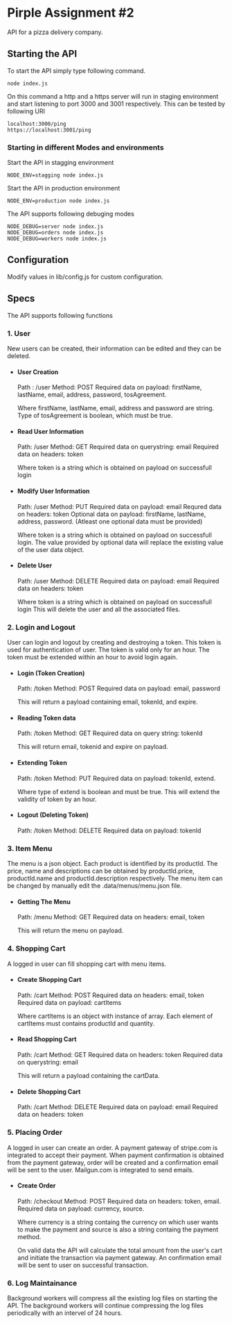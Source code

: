 # Pirple Assignment #2
API for a pizza delivery company.
## Starting the API
To start the API simply type following command.

    node index.js

On this command a http and a https server will run in staging environment and start listening to port 3000 and 3001 respectively. 
This can be tested by following URI
    
    localhost:3000/ping
    https://localhost:3001/ping
### Starting in different Modes and environments
Start the API in stagging environment 
    
    NODE_ENV=stagging node index.js

Start the API in production environment
    
    NODE_ENV=production node index.js

The API supports following debuging modes

    NODE_DEBUG=server node index.js
    NODE_DEBUG=orders node index.js
    NODE_DEBUG=workers node index.js

## Configuration
Modify values in lib/config.js for custom configuration.
## Specs
The API supports following functions
### 1. User
New users can be created, their information can be edited and they can be deleted.

*  #### User Creation
    Path : /user
    Method: POST
    Required data on payload: firstName, lastName, email, address, password, tosAgreement.
    
    Where firstName, lastName, email, address and password are string. Type of tosAgreement is boolean, which must be true.
*   #### Read User Information
    Path: /user
    Method: GET
    Required data on querystring: email
    Required data on headers: token
    
    Where token is a string which is obtained on payload on successfull login

*   #### Modify User Information
    Path: /user
    Method: PUT
    Required data on payload: email
    Requred data on headers: token
    Optional data on payload: firstName, lastName, address, password. (Atleast one optional data must be provided)
    
    Where token is a string which is obtained on payload on successfull login.
    The value provided by optional data will replace the existing value of the user data object.

*   #### Delete User
    Path: /user
    Method: DELETE
    Required data on payload: email
    Required data on headers: token

    Where token is a string which is obtained on payload on successfull login
    This will delete the user and all the associated files.

### 2. Login and Logout
User can login and logout by creating and destroying a token. This token is used for authentication of user. The token is valid only for an hour. The token must be extended within an hour to avoid login again.

*   #### Login (Token Creation)
    Path: /token
    Method: POST
    Required data on payload: email, password
    
    This will return a payload containing email, tokenId, and expire.

*   #### Reading Token data
    Path: /token
    Method: GET
    Required data on query string: tokenId

    This will return email, tokenid and expire on payload.
    
*   #### Extending Token
    Path: /token
    Method: PUT
    Required data on payload: tokenId, extend.

    Where type of extend is boolean and must be true. This will extend the validity of token by an hour.

*   #### Logout (Deleting Token)
    Path: /token
    Method: DELETE
    Required data on payload: tokenId

### 3. Item Menu
The menu is a json object. Each product is identified by its productId. The price, name and descriptions can be obtained by productId.price, productId.name and productId.description respectively. The menu item can be changed by manually edit the .data/menus/menu.json file. 
* #### Getting The Menu
    Path: /menu
    Method: GET
    Required data on headers: email, token
    
    This will return the menu on payload.

### 4. Shopping Cart
A logged in user can fill shopping cart with menu items.
* #### Create Shopping Cart
    Path: /cart
    Method: POST
    Required data on headers: email, token
    Required data on payload: cartItems
    
    Where cartItems is an object with instance of array. Each element of cartItems must contains productId and quantity.

* #### Read Shopping Cart
    Path: /cart
    Method: GET
    Required data on headers: token
    Required data on querystring: email

    This will return a payload containing the cartData.

* #### Delete Shopping Cart
    Path: /cart
    Method: DELETE
    Required data on payload: email
    Required data on headers: token

### 5. Placing Order
A logged in user can create an order. A payment gateway of stripe.com is integrated to accept their payment. When payment confirmation is obtained from the payment gateway, order will be created and a confirmation email will be sent to the user. Mailgun.com is integrated to send emails.
* #### Create Order
    Path: /checkout
    Method: POST
    Required data on headers: token, email.
    Required data on payload: currency, source.

    Where currency is a string containg the currency on which user wants to make the payment and source is also a string containg the payment method.
    
    On valid data the API will calculate the total amount from the user's cart and initiate the transaction via payment gateway. An confirmation email will be sent to user on successful transaction.

### 6. Log Maintainance
Background workers will compress all the existing log files on starting the API. The background workers will continue compressing the log files periodically with an intervel of 24 hours.
